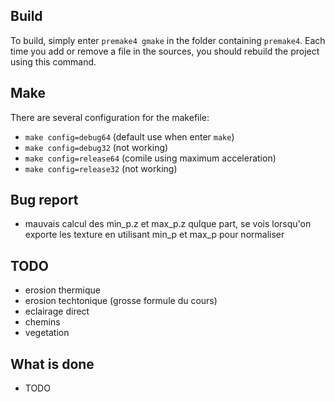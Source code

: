 ## Build

To build, simply enter `premake4 gmake` in the folder containing `premake4`.
Each time you add or remove a file in the sources, you should rebuild the project using this command.

## Make

There are several configuration for the makefile:
 * `make config=debug64` (default use when enter `make`)
 * `make config=debug32` (not working)
 * `make config=release64` (comile using maximum acceleration)
 * `make config=release32` (not working)

## Bug report
 * mauvais calcul des min_p.z et max_p.z qulque part, se vois lorsqu'on exporte les texture en utilisant min_p et max_p pour normaliser

## TODO
 * erosion thermique
 * erosion techtonique (grosse formule du cours)
 * eclairage direct
 * chemins
 * vegetation

## What is done
 * TODO